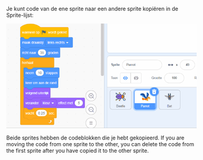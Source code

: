 
Je kunt code van de ene sprite naar een andere sprite kopiëren in de Sprite-lijst:

![Drag code from one sprite's Code area to another sprite in the Sprite list, then let go of the code.](images/drag-parrot-code.gif)

Beide sprites hebben de codeblokken die je hebt gekopieerd. If you are moving the code from one sprite to the other, you can delete the code from the first sprite after you have copied it to the other sprite.


